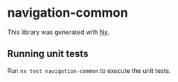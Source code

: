 # navigation-common

This library was generated with [Nx](https://nx.dev).

## Running unit tests

Run `nx test navigation-common` to execute the unit tests.
